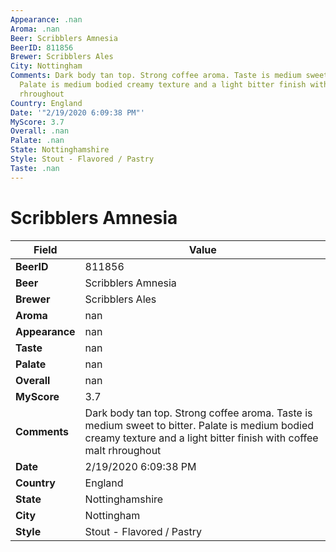 ```yaml
---
Appearance: .nan
Aroma: .nan
Beer: Scribblers Amnesia
BeerID: 811856
Brewer: Scribblers Ales
City: Nottingham
Comments: Dark body tan top. Strong coffee aroma. Taste is medium sweet to bitter.
  Palate is medium bodied creamy texture and a light bitter finish with coffee malt
  rhroughout
Country: England
Date: '"2/19/2020 6:09:38 PM"'
MyScore: 3.7
Overall: .nan
Palate: .nan
State: Nottinghamshire
Style: Stout - Flavored / Pastry
Taste: .nan
---
```


# Scribblers Amnesia

| Field         | Value |
|---------------|-------|
| **BeerID** | 811856 |
| **Beer** | Scribblers Amnesia |
| **Brewer** | Scribblers Ales |
| **Aroma** | nan |
| **Appearance** | nan |
| **Taste** | nan |
| **Palate** | nan |
| **Overall** | nan |
| **MyScore** | 3.7 |
| **Comments** | Dark body tan top. Strong coffee aroma. Taste is medium sweet to bitter. Palate is medium bodied creamy texture and a light bitter finish with coffee malt rhroughout |
| **Date** | 2/19/2020 6:09:38 PM |
| **Country** | England |
| **State** | Nottinghamshire |
| **City** | Nottingham |
| **Style** | Stout - Flavored / Pastry |
